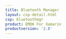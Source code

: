 ```yaml
---
title: Bluetooth Manager
layout: csp-detail.html
csp: bluetoothmgr
product: EMDK For Xamarin
productversion: '2.8'
---
```





